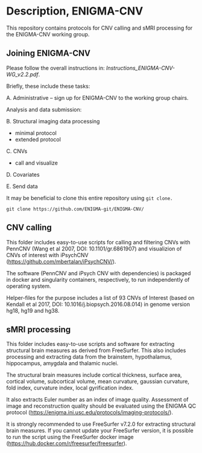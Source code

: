 # Description, ENIGMA-CNV
This repository contains protocols for CNV calling and sMRI processing for the ENIGMA-CNV working group.

## Joining ENIGMA-CNV

Please follow the overall instructions in: _Instructions_ENIGMA-CNV-WG_v2.2.pdf_.

Briefly, these include these tasks:

A. Administrative – sign up for ENIGMA-CNV to the working group chairs.

Analysis and data submission:

B. Structural imaging data processing

- minimal protocol
- extended protocol

C. CNVs

- call and visualize

D. Covariates

E. Send data

It may be beneficial to clone this entire repository using ``git clone.``
```
git clone https://github.com/ENIGMA-git/ENIGMA-CNV/
```

## CNV calling
This folder includes easy-to-use scripts for calling and filtering CNVs with PennCNV (Wang et al 2007, DOI: 10.1101/gr.6861907) and visualizion of CNVs of interest with iPsychCNV (https://github.com/mbertalan/iPsychCNV/).

The software (PennCNV and iPsych CNV with dependencies) is packaged in docker and singularity containers, respectively, to run independently of operating system.

Helper-files for the purpose includes a list of 93 CNVs of Interest (based on Kendall et al 2017,  DOI: 10.1016/j.biopsych.2016.08.014) in genome version hg18, hg19 and hg38.

## sMRI processing
This folder includes easy-to-use scripts and software for extracting structural brain measures as derived from FreeSurfer. This also includes processing and extracting data from the brainstem, hypothalamus, hippocampus, amygdala and thalamic nuclei.

The structural brain measures include cortical thickness, surface area, cortical volume, subcortical volume, mean curvature, gaussian curvature, fold index, curvature index, local gyrification index.

It also extracts Euler number as an index of image quality. Assessment of image and reconstruction quality should be evaluated using the ENIGMA QC protocol (https://enigma.ini.usc.edu/protocols/imaging-protocols/).  

It is strongly recommended to use FreeSurfer v7.2.0 for extracting structural brain measures. If you cannot update your FreeSurfer version, it is possible to run the script using the FreeSurfer docker image (https://hub.docker.com/r/freesurfer/freesurfer).
